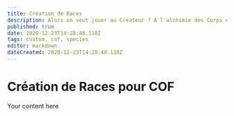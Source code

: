 ```yaml
---
title: Création de Races
description: Alors on veut jouer au Créateur ? A l'alchimie des Corps et de l'âme ? Alors vous êtes au bon endroit
published: true
date: 2020-12-23T14:28:48.110Z
tags: custom, cof, species
editor: markdown
dateCreated: 2020-12-23T14:28:48.110Z
---
```


# Création de Races pour COF
Your content here